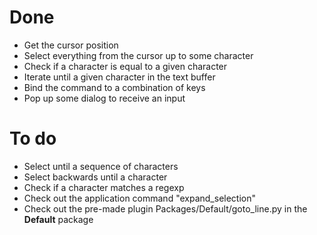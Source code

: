 




# Done
* Get the cursor position
* Select everything from the cursor up to some character
* Check if a character is equal to a given character
* Iterate until a given character in the text buffer
* Bind the command to a combination of keys
* Pop up some dialog to receive an input

# To do
* Select until a sequence of characters
* Select backwards until a character
* Check if a character matches a regexp
* Check out the application command "expand_selection"
* Check out the pre-made plugin Packages/Default/goto_line.py in the **Default** package
